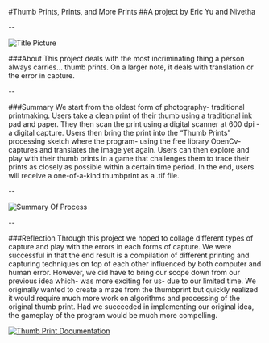 #Thumb Prints, Prints, and More Prints
##A project by Eric Yu and Nivetha 

--

![Title Picture](images/thumbTitlePic.png)<br /> 

###About
This project deals with the most incriminating thing a person always carries… thumb prints. On a larger note, it deals 
with translation or the error in capture.

--

###Summary
We start from the oldest form of photography- traditional printmaking. Users take a clean print of their thumb using a 
traditional ink pad and paper. They then scan the print using a digital scanner at 600 dpi - a digital capture. Users then 
bring the print into the “Thumb Prints” processing sketch where the program- using the free library OpenCv- captures and 
translates the image yet again. Users can then explore and play with their thumb prints in a game that challenges them to 
trace their prints as closely as possible within a certain time period. In the end, users will receive a one-of-a-kind 
thumbprint as a .tif file. 

--

![Summary Of Process](images/thumbPrintSum.png)<br /> 

--


###Reflection
Through this project we hoped to collage different types of capture and play with the errors in each forms of capture. 
We were successful in that the end result is a compilation of different printing and capturing techniques on top of each 
other influenced by both computer and human error. However, we did have to bring our scope down from our previous idea 
which- was more exciting for us- due to our limited time. We originally wanted to create a maze from the thumbprint but 
quickly realized it would require much more work on algorithms and processing of the original thumb print. Had we succeeded 
in implementing our original idea, the gameplay of the program would be much more compelling.

[![Thumb Print Documentation](link)](link)



